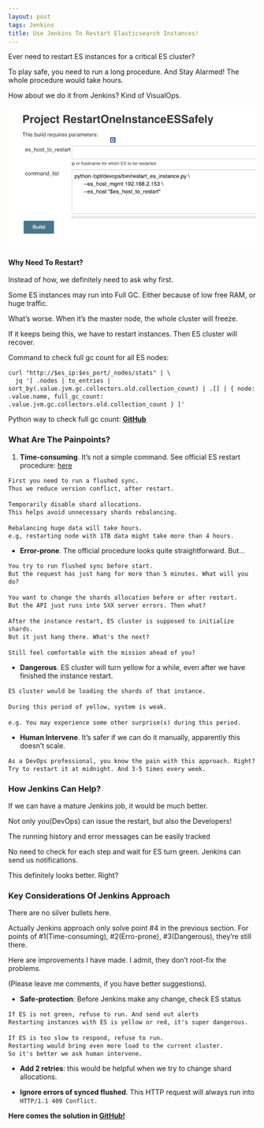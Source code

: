 ```yaml
---
layout: post
tags: Jenkins
title: Use Jenkins To Restart Elasticsearch Instances!
---
```

Ever need to restart ES instances for a critical ES cluster?

To play safe, you need to run a long procedure. And Stay Alarmed! The whole procedure would take hours.

How about we do it from Jenkins? Kind of VisualOps.

![exampe01](/images/2018-08-20_11-42-47.png)

#### Why Need To Restart?

Instead of how, we definitely need to ask why first.

Some ES instances may run into Full GC. Either because of low free RAM, or huge traffic.

What’s worse. When it’s the master node, the whole cluster will freeze.

If it keeps being this, we have to restart instances. Then ES cluster will recover.

Command to check full gc count for all ES nodes:
```
curl "http://$es_ip:$es_port/_nodes/stats" | \
  jq '[ .nodes | to_entries | sort_by(.value.jvm.gc.collectors.old.collection_count) | .[] | { node: .value.name, full_gc_count: .value.jvm.gc.collectors.old.collection_count } ]'
```

Python way to check full gc count: **[GitHub](https://gist.github.com/naviat/877238284c79b6512e3bbd91d2c54439)**

### What Are The Painpoints?

1. **Time-consuming**. It’s not a simple command. See official ES restart procedure: [here](https://www.elastic.co/guide/en/elasticsearch/reference/2.3/restart-upgrade.html)

```
First you need to run a flushed sync. 
Thus we reduce version conflict, after restart.

Temporarily disable shard allocations.
This helps avoid unnecessary shards rebalancing.

Rebalancing huge data will take hours. 
e.g, restarting node with 1TB data might take more than 4 hours.
```

* **Error-prone**. The official procedure looks quite straightforward. But…

```
You try to run flushed sync before start. 
But the request has just hang for more than 5 minutes. What will you do?

You want to change the shards allocation before or after restart.
But the API just runs into 5XX server errors. Then what?

After the instance restart, ES cluster is supposed to initialize shards.
But it just hang there. What's the next?

Still feel comfortable with the mission ahead of you?
```

* **Dangerous**. ES cluster will turn yellow for a while, even after we have finished the instance restart.

```
ES cluster would be loading the shards of that instance.

During this period of yellow, system is weak.

e.g. You may experience some other surprise(s) during this period.
```

* **Human Intervene**. It’s safer if we can do it manually, apparently this doesn’t scale.

```
As a DevOps professional, you know the pain with this approach. Right?
Try to restart it at midnight. And 3-5 times every week.
```

### How Jenkins Can Help?

If we can have a mature Jenkins job, it would be much better.

Not only you(DevOps) can issue the restart, but also the Developers!

The running history and error messages can be easily tracked

No need to check for each step and wait for ES turn green. Jenkins can send us notifications.

This definitely looks better. Right?

### Key Considerations Of Jenkins Approach

There are no silver bullets here.

Actually Jenkins approach only solve point #4 in the previous section. For points of #1(Time-consuming), #2(Erro-prone), #3(Dangerous), they’re still there.

Here are improvements I have made. I admit, they don’t root-fix the problems.

(Please leave me comments, if you have better suggestions).

* **Safe-protection**: Before Jenkins make any change, check ES status

```
If ES is not green, refuse to run. And send out alerts
Restarting instances with ES is yellow or red, it's super dangerous.

If ES is too slow to respond, refuse to run.
Restarting would bring even more load to the current cluster.
So it's better we ask human intervene.
```

* **Add 2 retries**: this would be helpful when we try to change shard allocations.

* **Ignore errors of synced flushed**. This HTTP request will always run into ```HTTP/1.1 409 Conflict.```

**Here comes the solution in [GitHub!](https://gist.github.com/naviat/f9767d78cf3d84613b5f758ff7be6a0f)** 




